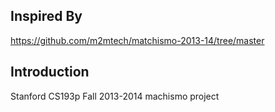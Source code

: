 ## Inspired By
https://github.com/m2mtech/matchismo-2013-14/tree/master

## Introduction
Stanford CS193p Fall 2013-2014 machismo project
